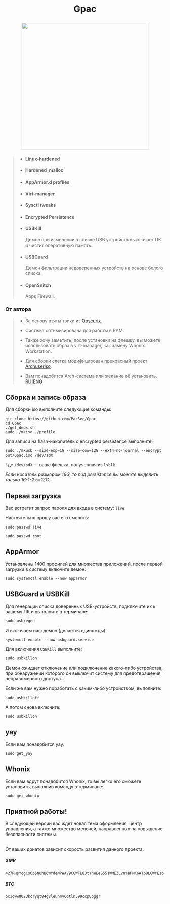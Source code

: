  <h1><p align="center">Gpac</p></h1>
<p align="center"><img src="https://user-images.githubusercontent.com/120978605/210135754-05ed3664-e32b-4bf3-b1b3-20b61311c6a3.png" width="400" /></p>


>* <h4>Linux-hardened</h4>
>
>- <h4>Hardened_malloc</h4>
>
>* <h4>AppArmor.d profiles</h4>
>
>+ <h4>Virt-manager</h4>
>
>* <h4>Sysctl tweaks</h4>
>
>- <h4>Encrypted Persistence</h4>
>
>+ <h4>USBKill</h4>
>   Демон при изменении в списке USB устройств выключает ПК и чистит оперативную память.
>
>* <h4>USBGuard</h4>
>   Демон фильтрации недоверенных устройств на основе белого списка.
>
>- <h4>OpenSnitch</h4>
>   Apps Firewall.


### От автора
>- За основу взяты твики из [Obscurix](https://obscurix.github.io/security/overview.html).
>- Система оптимизирована для работы в RAM.
>- Также хочу заметить, после установки на флешку, вы можете использовать образ в virt-manager, как замену Whonix Workstation.
>- Для сборки слегка модифицирован прекрасный проект [Archuseriso](https://github.com/laurent85v/archuseriso).
>
>- Вам понадобится Arch-система или желание её установить. [RU](https://telegra.ph/1-Ustanovka-Arch-Linux-12-28)|[ENG](https://telegra.ph/1-Arch-Linux-Installation-12-28)

## Сборка и запись образа

Для сборки iso выполните следующие команды:
```
git clone https://github.com/PacSec/Gpac
cd Gpac
./get_deps.sh
sudo ./mkiso ./profile
```

Для записи на flash-накопитель с encrypted persistence выполните:
```
sudo ./mkusb --size-esp=1G --size-cow=12G --ext4-no-journal --encrypt out/Gpac.iso /dev/sdX
```
Где `/dev/sdX` — ваша флешка, полученная из `lsblk`.

*Если носитель размером 16G, то под persistence вы можете выделить только 16-1-2.5=12G.*

## Первая загрузка

Вас встретит запрос пароля для входа в систему: ```live```

Настоятельно прошу вас его сменить:
```
sudo passwd live
```
```
sudo passwd root
```

## AppArmor

Установлены 1400 профилей для множества приложений, после первой загрузки в систему включите демон:
```
sudo systemctl enable --now apparmor
```

## USBGuard и USBKill

Для генерации списка доверенных USB-устройств, подключите их к вашему ПК и выполните в терминале:
```
sudo usbregen
```
И включаем наш демон (делается единожды):
```
systemctl enable --now usbguard.service
```

Для включения `USBKill` выполните:
```
sudo usbkillon
```
Демон ожидает отключение или подключение какого-либо устройства, при обнаружении которого он выключит систему для предотвращения неправомерного доступа.

Если же вам нужно поработать с каким-либо устройством, выполните:
```
sudo usbkilloff
```
А потом снова включите:
```
sudo usbkillon
```

## yay

Если вам понадобится yay:
```
sudo get_yay
```

## Whonix

Если вам вдруг понадобится Whonix, то вы легко его сможете установить, выполнив команду в терминале:
```
sudo get_whonix
```

## Приятной работы!

В следующей версии вас ждет новая тема оформления, центр управления, а также множество мелочей, направленных на повышение безопасности системы.
##
От ваших донатов зависит скорость развития данного проекта.

##### XMR
```
427RHsYcgCs6p5NUhB6WYdeNPWAV9CGWFL8JtYnWEeS551WMEZLvnYaPNK6ATp8LGWYE1pHxwQ4kLEhc2uGkgWaEABb8qNo
```
##### BTC
```
bc1qww8023kcryqt84gvleuhmv6dtln599ccp0pggr
```
